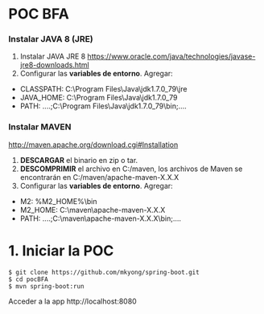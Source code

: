# POC BFA

### Instalar JAVA 8 (JRE)

1. Instalar JAVA JRE 8 https://www.oracle.com/java/technologies/javase-jre8-downloads.html
2. Configurar las __variables de entorno__. Agregar:

* CLASSPATH: C:\Program Files\Java\jdk1.7.0_79\jre
* JAVA_HOME: C:\Program Files\Java\jdk1.7.0_79
* PATH: ....;C:\Program Files\Java\jdk1.7.0_79\bin;....

### Instalar MAVEN

http://maven.apache.org/download.cgi#Installation

1. __DESCARGAR__ el binario en zip o tar.
2. __DESCOMPRIMIR__ el archivo en C:/maven, los archivos de Maven se encontrarán en C:/maven/apache-maven-X.X.X
3. Configurar las __variables de entorno__. Agregar:

* M2: %M2_HOME%\bin
* M2_HOME: C:\maven\apache-maven-X.X.X
* PATH: ....;C:\maven\apache-maven-X.X.X\bin;....


# 1. Iniciar la POC
```
$ git clone https://github.com/mkyong/spring-boot.git
$ cd pocBFA
$ mvn spring-boot:run
```

Acceder a la app http://localhost:8080
